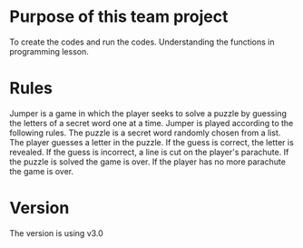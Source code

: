 # Purpose of this team project
To create the codes and run the codes. 
Understanding the functions in programming lesson.

# Rules
Jumper is a game in which the player seeks to solve a puzzle by guessing the letters of a secret word one at a time. 
Jumper is played according to the following rules.
The puzzle is a secret word randomly chosen from a list.
The player guesses a letter in the puzzle.
If the guess is correct, the letter is revealed.
If the guess is incorrect, a line is cut on the player's parachute.
If the puzzle is solved the game is over.
If the player has no more parachute the game is over.

# Version
The version is using v3.0 


